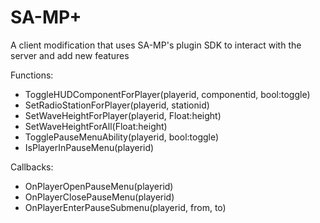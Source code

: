 SA-MP+
==========

A client modification that uses SA-MP's plugin SDK to interact with the server and add new features

  Functions:
  
  * ToggleHUDComponentForPlayer(playerid, componentid, bool:toggle)
  * SetRadioStationForPlayer(playerid, stationid)
  * SetWaveHeightForPlayer(playerid, Float:height)
  * SetWaveHeightForAll(Float:height)
  * TogglePauseMenuAbility(playerid, bool:toggle)
  * IsPlayerInPauseMenu(playerid)

  Callbacks:
  
  * OnPlayerOpenPauseMenu(playerid)
  * OnPlayerClosePauseMenu(playerid)
  * OnPlayerEnterPauseSubmenu(playerid, from, to)

